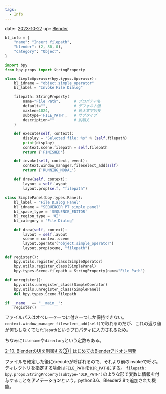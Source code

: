```yaml
---
tags:
  - Info
---
```


date:: [2023-10-27](/Daily_Note/2023-10-27.md)
up:: [Blender](../Bar/App/Blender.md)

```python
bl_info = {
    "name": "Insert filepath",
    "blender": (2, 80, 0),
    "category": "Object",
}

import bpy
from bpy.props import StringProperty

class SimpleOperator(bpy.types.Operator):
    bl_idname = "object.simple_operator"
    bl_label = "Invoke File Dialog"

    filepath: StringProperty(
        name="File Path",      # プロパティ名
        default="",            # デフォルト値
        maxlen=1024,           # 最大文字列長
        subtype='FILE_PATH',   # サブタイプ
        description="",        # 説明文
    )

    def execute(self, context):
        display = "Selected file: %s" % (self.filepath)
        print(display)
        context.scene.filepath = self.filepath
        return {'FINISHED'}

    def invoke(self, context, event):
        context.window_manager.fileselect_add(self)
        return {'RUNNING_MODAL'}
    
    def draw(self, context):
        layout = self.layout
        layout.prop(self, "filepath")

class SimplePanel(bpy.types.Panel):
    bl_label = "File Dialog Panel"
    bl_idname = "SEQUENCER_PT_simple_panel"
    bl_space_type = 'SEQUENCE_EDITOR'
    bl_region_type = 'UI'
    bl_category = "File Dialog"

    def draw(self, context):
        layout = self.layout
        scene = context.scene
        layout.operator("object.simple_operator")
        layout.prop(scene, "filepath")

def register():
    bpy.utils.register_class(SimpleOperator)
    bpy.utils.register_class(SimplePanel)
    bpy.types.Scene.filepath = StringProperty(name="File Path")

def unregister():
    bpy.utils.unregister_class(SimpleOperator)
    bpy.utils.unregister_class(SimplePanel)
    del bpy.types.Scene.filepath

if __name__ == "__main__":
    register()

```

ファイルパスはオペレータ一つに付き一つしか保持できない。
`context.window_manager.fileselect_add(self)`で取れるのだが、これの返り値が何もしなくても`filepath`というプロパティに入力されるため。

ちなみに`filename`や`directory`という定数もある。

[2-10. BlenderのUIを制御する③ | はじめてのBlenderアドオン開発](https://colorful-pico.net/introduction-to-addon-development-in-blender/2.7/html/chapter_02/10_Control_Blender_UI_3.html)

ファイルを確定した後にexecuteが呼ばれるので、それより前のinvokeで呼ぶ。
ディレクトリを指定する場合は`FILE_PATH`を`DIR_PATH`にする。
`filepath: bpy.props.StringProperty(subtype="DIR_PATH")`のような形で変数に情報を付与することを**アノテーション**という。python3.6、Blender2.8で追加された機能。



